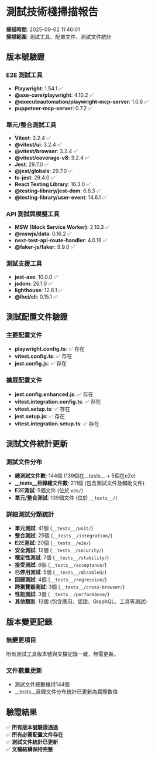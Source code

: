 # 測試技術棧掃描報告

**掃描時間**: 2025-09-02 11:46:01  
**掃描範圍**: 測試工具、配置文件、測試文件統計

## 版本號驗證

### E2E 測試工具
- **Playwright**: 1.54.1 ✅
- **@axe-core/playwright**: 4.10.2 ✅
- **@executeautomation/playwright-mcp-server**: 1.0.6 ✅
- **puppeteer-mcp-server**: 0.7.2 ✅

### 單元/整合測試工具
- **Vitest**: 3.2.4 ✅
- **@vitest/ui**: 3.2.4 ✅
- **@vitest/browser**: 3.2.4 ✅
- **@vitest/coverage-v8**: 3.2.4 ✅
- **Jest**: 29.7.0 ✅
- **@jest/globals**: 29.7.0 ✅
- **ts-jest**: 29.4.0 ✅
- **React Testing Library**: 16.3.0 ✅
- **@testing-library/jest-dom**: 6.6.3 ✅
- **@testing-library/user-event**: 14.6.1 ✅

### API 測試與模擬工具
- **MSW (Mock Service Worker)**: 2.10.3 ✅
- **@mswjs/data**: 0.16.2 ✅
- **next-test-api-route-handler**: 4.0.16 ✅
- **@faker-js/faker**: 9.9.0 ✅

### 測試支援工具
- **jest-axe**: 10.0.0 ✅
- **jsdom**: 26.1.0 ✅
- **lighthouse**: 12.8.1 ✅
- **@lhci/cli**: 0.15.1 ✅

## 測試配置文件驗證

### 主要配置文件
- **playwright.config.ts**: ✅ 存在
- **vitest.config.ts**: ✅ 存在
- **jest.config.js**: ✅ 存在

### 擴展配置文件
- **jest.config.enhanced.js**: ✅ 存在
- **vitest.integration.config.ts**: ✅ 存在
- **vitest.setup.ts**: ✅ 存在
- **jest.setup.js**: ✅ 存在
- **vitest.integration.setup.ts**: ✅ 存在

## 測試文件統計更新

### 測試文件分布
- **總測試文件數**: 144個 (139個在__tests__ + 5個在e2e)
- **__tests__目錄總文件數**: 211個 (包含測試文件及輔助文件)
- **E2E測試**: 5個文件 (位於 `e2e/`)
- **單元/整合測試**: 139個文件 (位於 `__tests__/`)

### 詳細測試分類統計
- **單元測試**: 41個 (`__tests__/unit/`)
- **整合測試**: 25個 (`__tests__/integration/`)
- **E2E測試**: 20個 (`__tests__/e2e/`)
- **安全測試**: 12個 (`__tests__/security/`)
- **穩定性測試**: 7個 (`__tests__/stability/`)
- **接受測試**: 6個 (`__tests__/acceptance/`)
- **已停用測試**: 5個 (`__tests__/disabled/`)
- **回歸測試**: 4個 (`__tests__/regression/`)
- **跨瀏覽器測試**: 3個 (`__tests__/cross-browser/`)
- **性能測試**: 3個 (`__tests__/performance/`)
- **其他類別**: 13個 (包含應用、認證、GraphQL、工具等測試)

## 版本變更記錄

### 無變更項目
所有測試工具版本號與文檔記錄一致，無需更新。

### 文件數量更新
- 測試文件總數維持144個
- __tests__目錄文件分布統計已更新為實際數值

## 驗證結果

✅ **所有版本號驗證通過**  
✅ **所有必需配置文件存在**  
✅ **測試文件統計已更新**  
✅ **文檔結構保持完整**